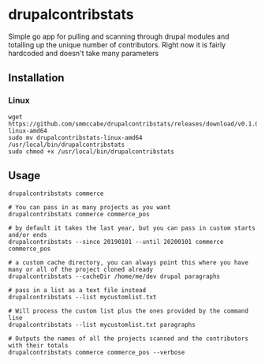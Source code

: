 # drupalcontribstats

Simple go app for pulling and scanning through drupal modules and totalling up the unique number of contributors. Right now it is fairly hardcoded and doesn't take many parameters

## Installation

### Linux

```
wget https://github.com/smmccabe/drupalcontribstats/releases/download/v0.1.0/drupalcontribstats-linux-amd64
sudo mv drupalcontribstats-linux-amd64 /usr/local/bin/drupalcontribstats
sudo chmod +x /usr/local/bin/drupalcontribstats
```

## Usage

```
drupalcontribstats commerce

# You can pass in as many projects as you want
drupalcontribstats commerce commerce_pos

# by default it takes the last year, but you can pass in custom starts and/or ends
drupalcontribstats --since 20190101 --until 20200101 commerce commerce_pos

# a custom cache directory, you can always point this where you have many or all of the project cloned already
drupalcontribstats --cacheDir /home/me/dev drupal paragraphs

# pass in a list as a text file instead
drupalcontribstats --list mycustomlist.txt

# Will process the custom list plus the ones provided by the command line
drupalcontribstats --list mycustomlist.txt paragraphs

# Outputs the names of all the projects scanned and the contributors with their totals
drupalcontribstats commerce commerce_pos --verbose
```
